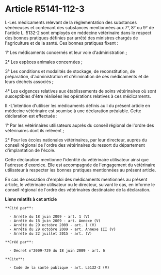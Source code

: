 # Article R5141-112-3

I.-Les médicaments relevant de la réglementation des substances vénéneuses et contenant des substances mentionnées aux 7°, 8°
ou 9° de l'article L. 5132-2 sont employés en médecine vétérinaire dans le respect des bonnes pratiques définies par arrêté
des ministres chargés de l'agriculture et de la santé. Ces bonnes pratiques fixent : 

1° Les médicaments concernés et leur voie d'administration ; 

2° Les espèces animales concernées ; 

3° Les conditions et modalités de stockage, de reconstitution, de préparation, d'administration et d'élimination de ces
médicaments et de leurs déchets associés ; 

4° Les exigences relatives aux établissements de soins vétérinaires où sont susceptibles d'être réalisées les opérations
relatives à ces médicaments. 

II.-L'intention d'utiliser les médicaments définis au I du présent article en médecine vétérinaire est soumise à une
déclaration préalable. Cette déclaration est effectuée : 

1° Par les vétérinaires utilisateurs auprès du conseil régional de l'ordre des vétérinaires dont ils relèvent ; 

2° Pour les écoles nationales vétérinaires, par leur directeur, auprès du conseil régional de l'ordre des vétérinaires du
ressort du département d'implantation de l'école. 

Cette déclaration mentionne l'identité du vétérinaire utilisateur ainsi que l'adresse d'exercice. Elle est accompagnée de
l'engagement du vétérinaire utilisateur à respecter les bonnes pratiques mentionnées au présent article. 

En cas de cessation d'emploi des médicaments mentionnés au présent article, le vétérinaire utilisateur ou le directeur,
suivant le cas, en informe le conseil régional de l'ordre des vétérinaires destinataire de la déclaration.

**Liens relatifs à cet article**

	**Cité par**:

	  - Arrêté du 18 juin 2009 - art. 1 (V)
	  - Arrêté du 18 juin 2009 - art. Annexe (V)
	  - Arrêté du 29 octobre 2009 - art. 1 (V)
	  - Arrêté du 29 octobre 2009 - art. Annexe III (V)
	  - Arrêté du 22 juillet 2015 - art. (V)

	**Créé par**:

	  - Décret n°2009-729 du 18 juin 2009 - art. 6

	**Cite**:

	  - Code de la santé publique - art. L5132-2 (V)

